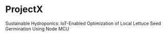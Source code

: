 # ProjectX
Sustainable Hydroponics: IoT-Enabled Optimization of Local Lettuce Seed Germination Using Node MCU
